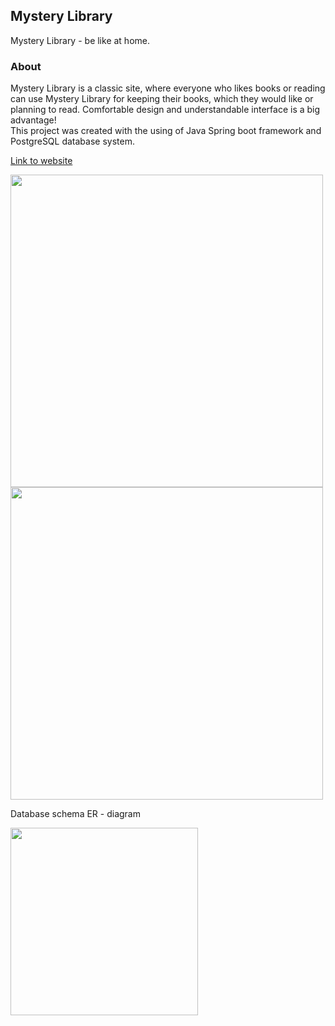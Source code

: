 ## Mystery Library
Mystery Library - be like at home.
### About
Mystery Library is a classic site, where everyone who likes books or reading can use Mystery Library for keeping their books, which they would like or planning to read. Comfortable design and understandable interface is a big advantage!  
This project was created with the using of Java Spring boot framework and PostgreSQL database system.


[Link to website](https://cs206database.herokuapp.com/home)


<img src="https://user-images.githubusercontent.com/81027613/162220848-6388e4f1-aed3-479c-ab8c-3ee77ae0849b.JPG" width="500">
<img src="https://user-images.githubusercontent.com/81027613/162220855-9ba762b6-f042-4200-bd7d-25ab49ae3b91.JPG" width="500">

Database schema ER - diagram

<img src="https://user-images.githubusercontent.com/81027613/162361343-fae27ee5-464e-4e74-89ec-949cd83c73ba.JPG" width="300">


